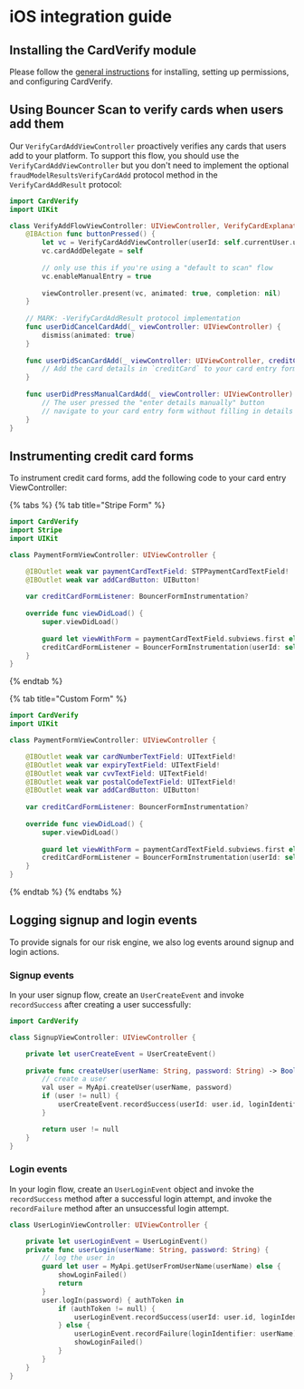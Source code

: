 # iOS integration guide

## Installing the CardVerify module

Please follow the [general instructions](../bouncer-scan/verifying-high-risk-cards/ios-integration-guide/) for installing, setting up permissions, and configuring CardVerify.

## Using Bouncer Scan to verify cards when users add them

Our `VerifyCardAddViewController`  proactively verifies any cards that users add to your platform.  To support this flow, you should use the `VerifyCardAddViewController` but you don't need to implement the optional `fraudModelResultsVerifyCardAdd` protocol method in the `VerifyCardAddResult` protocol:

```swift
import CardVerify
import UIKit

class VerifyAddFlowViewController: UIViewController, VerifyCardExplanationResult, VerifyCardAddResult {
    @IBAction func buttonPressed() {
        let vc = VerifyCardAddViewController(userId: self.currentUser.userId)
        vc.cardAddDelegate = self
        
        // only use this if you're using a "default to scan" flow
        vc.enableManualEntry = true
        
        viewController.present(vc, animated: true, completion: nil)
    }
    
    // MARK: -VerifyCardAddResult protocol implementation
    func userDidCancelCardAdd(_ viewController: UIViewController) {
        dismiss(animated: true)
    }
    
    func userDidScanCardAdd(_ viewController: UIViewController, creditCard: CreditCard) {
        // Add the card details in `creditCard` to your card entry form
    }
    
    func userDidPressManualCardAdd(_ viewController: UIViewController) {
        // The user pressed the "enter details manually" button
        // navigate to your card entry form without filling in details
    }
}
```

## Instrumenting credit card forms

To instrument credit card forms, add the following code to your card entry ViewController:

{% tabs %}
{% tab title="Stripe Form" %}
```swift
import CardVerify
import Stripe
import UIKit

class PaymentFormViewController: UIViewController {

    @IBOutlet weak var paymentCardTextField: STPPaymentCardTextField!
    @IBOutlet weak var addCardButton: UIButton!
    
    var creditCardFormListener: BouncerFormInstrumentation?
    
    override func viewDidLoad() {
        super.viewDidLoad()
        
        guard let viewWithForm = paymentCardTextField.subviews.first else { return }
        creditCardFormListener = BouncerFormInstrumentation(userId: self.currentUser.userId, viewWithForm: viewWithForm, fieldOrder: [.cardNumber, .expiry, .cvv, .postalCode], advanceButton: addCardButton)
    }
}
```
{% endtab %}

{% tab title="Custom Form" %}
```swift
import CardVerify
import UIKit

class PaymentFormViewController: UIViewController {

    @IBOutlet weak var cardNumberTextField: UITextField!
    @IBOutlet weak var expiryTextField: UITextField!
    @IBOutlet weak var cvvTextField: UITextField!
    @IBOutlet weak var postalCodeTextField: UITextField!
    @IBOutlet weak var addCardButton: UIButton!
    
    var creditCardFormListener: BouncerFormInstrumentation?
    
    override func viewDidLoad() {
        super.viewDidLoad()
        
        guard let viewWithForm = paymentCardTextField.subviews.first else { return }
        creditCardFormListener = BouncerFormInstrumentation(userId: self.currentUser.userId, cardNumberTextField: cardNumberTextField, expiryTextField: expiryTextField, advanceButton: addCardButton, cvvTextField: cvvTextField, postalCodeTextField: postalCodeTextField)
    }
}
```
{% endtab %}
{% endtabs %}

## Logging signup and login events

To provide signals for our risk engine, we also log events around signup and login actions.

### Signup events

In your user signup flow, create an `UserCreateEvent` and invoke `recordSuccess` after creating a user successfully:

```swift
import CardVerify

class SignupViewController: UIViewController {

    private let userCreateEvent = UserCreateEvent()
    
    private func createUser(userName: String, password: String) -> Bool {
        // create a user
        val user = MyApi.createUser(userName, password)
        if (user != null) {
            userCreateEvent.recordSuccess(userId: user.id, loginIdentifier: userName)
        }

        return user != null
    }
}
```

### Login events

In your login flow, create an `UserLoginEvent` object and invoke the `recordSuccess` method after a successful login attempt, and invoke the `recordFailure` method after an unsuccessful login attempt.

```swift
class UserLoginViewController: UIViewController {

    private let userLoginEvent = UserLoginEvent()
    private func userLogin(userName: String, password: String) {
        // log the user in
        guard let user = MyApi.getUserFromUserName(userName) else {
            showLoginFailed()
            return
        }
        user.logIn(password) { authToken in
            if (authToken != null) {
                userLoginEvent.recordSuccess(userId: user.id, loginIdentifier: userName)
            } else {
                userLoginEvent.recordFailure(loginIdentifier: userName)
                showLoginFailed()
            }
        }
    }
}
```

